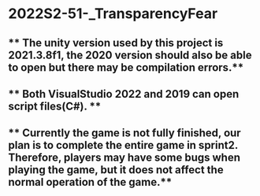 # 2022S2-51-_TransparencyFear
## ** The unity version used by this project is 2021.3.8f1, the 2020 version should also be able to open but there may be compilation errors.**
## ** Both VisualStudio 2022 and 2019 can open script files(C#). ** 
## ** Currently the game is not fully finished, our plan is to complete the entire game in sprint2. Therefore, players may have some bugs when playing the game, but it does not affect the normal operation of the game.**
